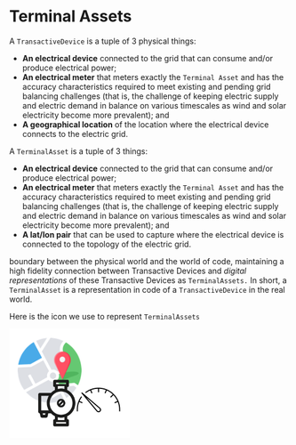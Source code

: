 # Terminal Assets

A `TransactiveDevice` is a tuple of 3 physical things:

- **An electrical device** connected to the grid that can consume and/or produce electrical power;
- **An electrical meter** that meters exactly the `Terminal Asset` and has the accuracy characteristics required to meet existing and pending grid balancing challenges (that is, the challenge of keeping electric supply and electric demand in balance on various timescales as wind and solar electricity become more prevalent); and
- **A geographical location** of the location where the electrical device connects to the electric grid.

A `TerminalAsset` is a tuple of 3 things:

- **An electrical device** connected to the grid that can consume and/or produce electrical power;
- **An electrical meter** that meters exactly the `Terminal Asset` and has the accuracy characteristics required to meet existing and pending grid balancing challenges (that is, the challenge of keeping electric supply and electric demand in balance on various timescales as wind and solar electricity become more prevalent); and
- **A lat/lon pair** that can be used to capture where the electrical device is connected to the topology of the electric grid.

boundary between the physical world and the world of code, maintaining a high fidelity connection between Transactive Devices and _digital representations_ of these Transactive Devices as `TerminalAssets.`
In short, a `TerminalAsset` is a representation in code of a `TransactiveDevice` in the real world.

Here is the icon we use to represent `TerminalAssets`

![alt_text](img/terminal-asset-icon.png)
